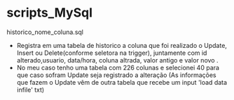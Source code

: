 # scripts_MySql

historico_nome_coluna.sql
  - Registra em uma tabela de historico a coluna que foi realizado o Update, Insert ou Delete(conforme seletora na trigger),
      juntamente com id alterado,usuario, data/hora, coluna altrada, valor antigo e valor novo .
  - No meu caso tenho uma tabela com 226 colunas e selecionei 40 para que caso sofram Update seja registrado a alteração 
    (As informações que fazem o Update vêm de outra tabela que recebe um input 'load data infile' txt) 
